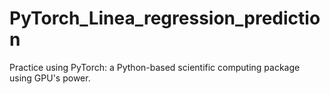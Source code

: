 # PyTorch_Linea_regression_prediction
Practice using PyTorch: a Python-based scientific computing package using GPU's power.
